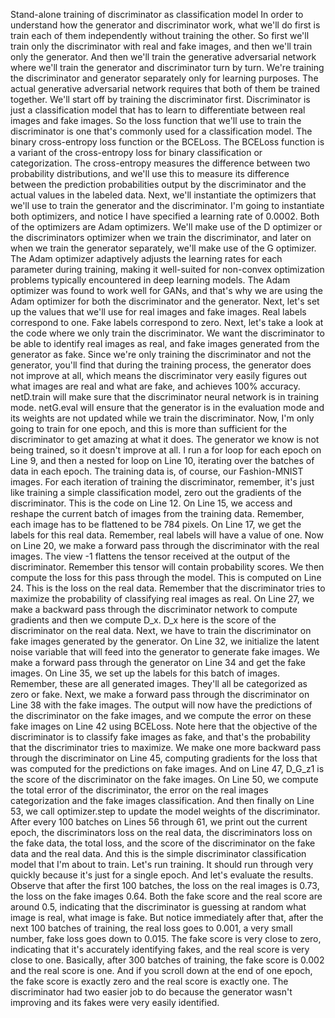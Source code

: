 Stand-alone training of discriminator as classification model
In order to understand how the generator and discriminator work, what we'll do first is train each of them independently without training the other. So first we'll train only the discriminator with real and fake images, and then we'll train only the generator. And then we'll train the generative adversarial network where we'll train the generator and discriminator turn by turn. We're training the discriminator and generator separately only for learning purposes. The actual generative adversarial network requires that both of them be trained together. We'll start off by training the discriminator first. Discriminator is just a classification model that has to learn to differentiate between real images and fake images. So the loss function that we'll use to train the discriminator is one that's commonly used for a classification model. The binary cross-entropy loss function or the BCELoss. The BCELoss function is a variant of the cross-entropy loss for binary classification or categorization. The cross-entropy measures the difference between two probability distributions, and we'll use this to measure its difference between the prediction probabilities output by the discriminator and the actual values in the labeled data. Next, we'll instantiate the optimizers that we'll use to train the generator and the discriminator. I'm going to instantiate both optimizers, and notice I have specified a learning rate of 0.0002. Both of the optimizers are Adam optimizers. We'll make use of the D optimizer or the discriminators optimizer when we train the discriminator, and later on when we train the generator separately, we'll make use of the G optimizer. The Adam optimizer adaptively adjusts the learning rates for each parameter during training, making it well-suited for non-convex optimization problems typically encountered in deep learning models. The Adam optimizer was found to work well for GANs, and that's why we are using the Adam optimizer for both the discriminator and the generator. Next, let's set up the values that we'll use for real images and fake images. Real labels correspond to one. Fake labels correspond to zero. Next, let's take a look at the code where we only train the discriminator. We want the discriminator to be able to identify real images as real, and fake images generated from the generator as fake. Since we're only training the discriminator and not the generator, you'll find that during the training process, the generator does not improve at all, which means the discriminator very easily figures out what images are real and what are fake, and achieves 100% accuracy. netD.train will make sure that the discriminator neural network is in training mode. netG.eval will ensure that the generator is in the evaluation mode and its weights are not updated while we train the discriminator. Now, I'm only going to train for one epoch, and this is more than sufficient for the discriminator to get amazing at what it does. The generator we know is not being trained, so it doesn't improve at all. I run a for loop for each epoch on Line 9, and then a nested for loop on Line 10, iterating over the batches of data in each epoch. The training data is, of course, our Fashion-MNIST images. For each iteration of training the discriminator, remember, it's just like training a simple classification model, zero out the gradients of the discriminator. This is the code on Line 12. On Line 15, we access and reshape the current batch of images from the training data. Remember, each image has to be flattened to be 784 pixels. On Line 17, we get the labels for this real data. Remember, real labels will have a value of one. Now on Line 20, we make a forward pass through the discriminator with the real images. The view -1 flattens the tensor received at the output of the discriminator. Remember this tensor will contain probability scores. We then compute the loss for this pass through the model. This is computed on Line 24. This is the loss on the real data. Remember that the discriminator tries to maximize the probability of classifying real images as real. On Line 27, we make a backward pass through the discriminator network to compute gradients and then we compute D_x. D_x here is the score of the discriminator on the real data. Next, we have to train the discriminator on fake images generated by the generator. On Line 32, we initialize the latent noise variable that will feed into the generator to generate fake images. We make a forward pass through the generator on Line 34 and get the fake images. On Line 35, we set up the labels for this batch of images. Remember, these are all generated images. They'll all be categorized as zero or fake. Next, we make a forward pass through the discriminator on Line 38 with the fake images. The output will now have the predictions of the discriminator on the fake images, and we compute the error on these fake images on Line 42 using BCELoss. Note here that the objective of the discriminator is to classify fake images as fake, and that's the probability that the discriminator tries to maximize. We make one more backward pass through the discriminator on Line 45, computing gradients for the loss that was computed for the predictions on fake images. And on Line 47, D_G_z1 is the score of the discriminator on the fake images. On Line 50, we compute the total error of the discriminator, the error on the real images categorization and the fake images classification. And then finally on Line 53, we call optimizer.step to update the model weights of the discriminator. After every 100 batches on Lines 56 through 61, we print out the current epoch, the discriminators loss on the real data, the discriminators loss on the fake data, the total loss, and the score of the discriminator on the fake data and the real data. And this is the simple discriminator classification model that I'm about to train. Let's run training. It should run through very quickly because it's just for a single epoch. And let's evaluate the results. Observe that after the first 100 batches, the loss on the real images is 0.73, the loss on the fake images 0.64. Both the fake score and the real score are around 0.5, indicating that the discriminator is guessing at random what image is real, what image is fake. But notice immediately after that, after the next 100 batches of training, the real loss goes to 0.001, a very small number, fake loss goes down to 0.015. The fake score is very close to zero, indicating that it's accurately identifying fakes, and the real score is very close to one. Basically, after 300 batches of training, the fake score is 0.002 and the real score is one. And if you scroll down at the end of one epoch, the fake score is exactly zero and the real score is exactly one. The discriminator had two easier job to do because the generator wasn't improving and its fakes were very easily identified.